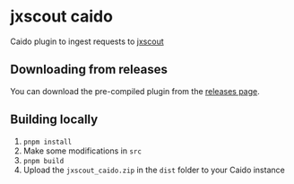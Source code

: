 # jxscout caido

Caido plugin to ingest requests to [jxscout](https://github.com/francisconeves97/jxscout)

## Downloading from releases

You can download the pre-compiled plugin from the [releases page](https://github.com/francisconeves97/jxscout-caido/releases).

## Building locally

1. `pnpm install`
2. Make some modifications in `src`
3. `pnpm build`
4. Upload the `jxscout_caido.zip` in the `dist` folder to your Caido instance
